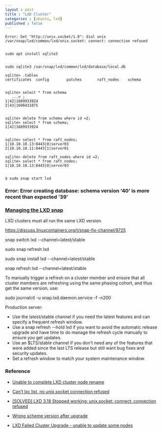```yaml
---
layout : post
title : "LXD Cluster"
categories : [ubuntu, lxd]
published : false
---
```





```
Error: Get "http://unix.socket/1.0": dial unix /var/snap/lxd/common/lxd/unix.socket: connect: connection refused


sudo apt install sqlite3


sudo sqlite3 /var/snap/lxd/common/lxd/database/local.db

sqlite> .tables
certificates  config        patches       raft_nodes    schema


sqlite> select * from schema
   ...> ;
1|42|1689933924
2|43|1690431075


sqlite> delete from schema where id =2;
sqlite> select * from schema;
1|42|1689933924


sqlite> select * from raft_nodes;
1|10.10.10.13:8443|0|server03
2|10.10.10.11:8443|1|server01

sqlite> delete from raft_nodes where id =2;
sqlite> select * from raft_nodes;
1|10.10.10.13:8443|0|server03


$ sudo snap start lxd

```

### Error: Error creating database: schema version '40' is more recent than expected '39'



### [Managing the LXD snap](https://discuss.linuxcontainers.org/t/managing-the-lxd-snap/8178)

LXD clusters must all run the same LXD version. 

https://discuss.linuxcontainers.org/t/snap-fix-channel/9725

snap switch lxd --channel=latest/stable

sudo snap refresh lxd


sudo snap install lxd --channel=latest/stable

snap refresh lxd --channel=latest/stable

To manually trigger a refresh on a cluster member and ensure that all cluster members are refreshing using the same phasing cohort, and thus get the same version, use:


sudo journalctl -u snap.lxd.daemon.service -f -n200

Production server:

* Use the latest/stable channel if you need the latest features and can specify a frequent refresh window.
* Use a snap refresh --hold lxd if you want to avoid the automatic release upgrade and have time to do manage the refresh cycle manually to ensure you get updates.
* Use an $LTS/stable channel if you don’t need any of the features that were added since the last LTS release but still want bug fixes and security updates.
* Set a refresh window to match your system maintenance window.


### Reference
* [Unable to complete LXD cluster node rename](https://discuss.linuxcontainers.org/t/unable-to-complete-lxd-cluster-node-rename/14723)

* [Can't lxc list, no unix.socket connection refused](https://github.com/canonical/lxd/issues/5423)

* [[SOLVED] LXD 3.18 Stopped working: unix.socket: connect: connection refused](https://discuss.linuxcontainers.org/t/solved-lxd-3-18-stopped-working-unix-socket-connect-connection-refused/6201)

* [Wrong scheme version after upgrade](https://github.com/canonical/lxd/issues/3465)

* [LXD Failed Cluster Upgrade - unable to update some nodes ](https://discuss.linuxcontainers.org/t/lxd-failed-cluster-upgrade-unable-to-update-some-nodes/7509)